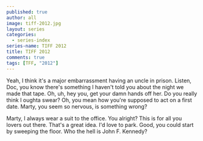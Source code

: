 ```yaml
---
published: true
author: all
image: tiff-2012.jpg
layout: series
categories:
  - series-index
series-name: TIFF 2012
title: TIFF 2012
comments: true
tags: [TFF, "2012"]
---
```

Yeah, I think it's a major embarrassment having an uncle in prison. Listen, Doc, you know there's something I haven't told you about the night we made that tape. Oh, uh, hey you, get your damn hands off her. Do you really think I oughta swear? Oh, you mean how you're supposed to act on a first date. Marty, you seem so nervous, is something wrong?

Marty, I always wear a suit to the office. You alright? This is for all you lovers out there. That's a great idea. I'd love to park. Good, you could start by sweeping the floor. Who the hell is John F. Kennedy?